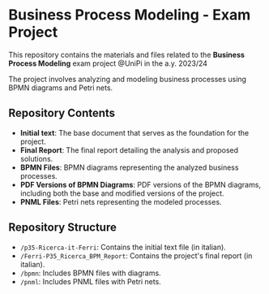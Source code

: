 # Business Process Modeling - Exam Project

This repository contains the materials and files related to the **Business Process Modeling** exam project @UniPi in the a.y. 2023/24 

The project involves analyzing and modeling business processes using BPMN diagrams and Petri nets.

## Repository Contents

- **Initial text**: The base document that serves as the foundation for the project.
- **Final Report**: The final report detailing the analysis and proposed solutions.
- **BPMN Files**: BPMN diagrams representing the analyzed business processes.
- **PDF Versions of BPMN Diagrams**: PDF versions of the BPMN diagrams, including both the base and modified versions of the project.
- **PNML Files**: Petri nets representing the modeled processes.

## Repository Structure

- `/p35-Ricerca-it-Ferri`: Contains the initial text file (in italian).
- `/Ferri-P35_Ricerca_BPM_Report`: Contains the project's final report (in italian).
- `/bpmn`: Includes BPMN files with diagrams.
- `/pnml`: Includes PNML files with Petri nets.
